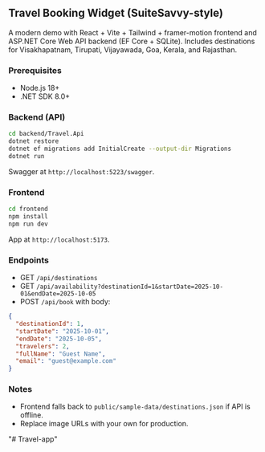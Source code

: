 ## Travel Booking Widget (SuiteSavvy-style)

A modern demo with React + Vite + Tailwind + framer-motion frontend and ASP.NET Core Web API backend (EF Core + SQLite). Includes destinations for Visakhapatnam, Tirupati, Vijayawada, Goa, Kerala, and Rajasthan.

### Prerequisites
- Node.js 18+
- .NET SDK 8.0+

### Backend (API)
```bash
cd backend/Travel.Api
dotnet restore
dotnet ef migrations add InitialCreate --output-dir Migrations
dotnet run
```
Swagger at `http://localhost:5223/swagger`.

### Frontend
```bash
cd frontend
npm install
npm run dev
```
App at `http://localhost:5173`.

### Endpoints
- GET `/api/destinations`
- GET `/api/availability?destinationId=1&startDate=2025-10-01&endDate=2025-10-05`
- POST `/api/book` with body:
```json
{
  "destinationId": 1,
  "startDate": "2025-10-01",
  "endDate": "2025-10-05",
  "travelers": 2,
  "fullName": "Guest Name",
  "email": "guest@example.com"
}
```

### Notes
- Frontend falls back to `public/sample-data/destinations.json` if API is offline.
- Replace image URLs with your own for production.



"# Travel-app" 
